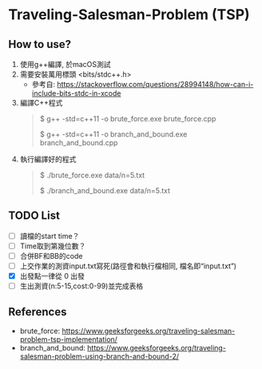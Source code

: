 # Traveling-Salesman-Problem (TSP)

## How to use?
1. 使用g++編譯, 於macOS測試
2. 需要安裝萬用標頭 <bits/stdc++.h> 
    - 參考自: https://stackoverflow.com/questions/28994148/how-can-i-include-bits-stdc-in-xcode
3. 編譯C++程式
    > $ g++ -std=c++11 -o brute_force.exe brute_force.cpp
    >
    > $ g++ -std=c++11 -o branch_and_bound.exe branch_and_bound.cpp
4. 執行編譯好的程式
    > $ ./brute_force.exe data/n=5.txt
    >
    > $ ./branch_and_bound.exe data/n=5.txt

## TODO List
- [ ] 讀檔的start time？
- [ ] Time取到第幾位數？
- [ ] 合併BF和BB的code
- [ ] 上交作業的測資input.txt寫死(路徑會和執行檔相同, 檔名即“input.txt”)
- [x] 出發點一律從 0 出發
- [ ] 生出測資(n:5-15,cost:0-99)並完成表格

## References
- brute_force: https://www.geeksforgeeks.org/traveling-salesman-problem-tsp-implementation/
- branch_and_bound: https://www.geeksforgeeks.org/traveling-salesman-problem-using-branch-and-bound-2/
